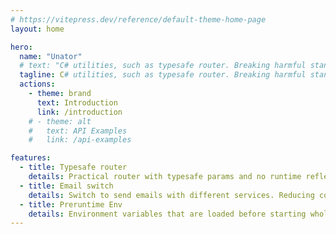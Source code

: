 ```yaml
---
# https://vitepress.dev/reference/default-theme-home-page
layout: home

hero:
  name: "Unator"
  # text: "C# utilities, such as typesafe router. Breaking harmful standards is fie."
  tagline: C# utilities, such as typesafe router. Breaking harmful standards is fie.
  actions:
    - theme: brand
      text: Introduction
      link: /introduction
    # - theme: alt
    #   text: API Examples
    #   link: /api-examples

features:
  - title: Typesafe router
    details: Practical router with typesafe params and no runtime reflection.
  - title: Email switch
    details: Switch to send emails with different services. Reducing costs and increasing stability.
  - title: Preruntime Env
    details: Environment variables that are loaded before starting whole program.
---
```

